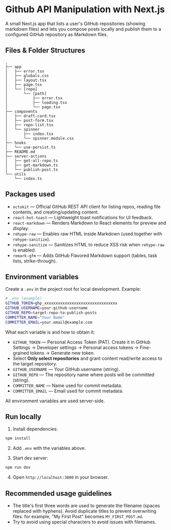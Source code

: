 # Github API Manipulation with Next.js

A small Next.js app that lists a user's GitHub repositories (showing markdown files) and lets you compose posts locally and publish them to a configured GitHub repository as Markdown files.

## Files & Folder Structures

```
.
├── app
│   ├── error.tsx
│   ├── globals.css
│   ├── layout.tsx
│   ├── page.tsx
│   └── [repo]
│       └── [path]
│           ├── error.tsx
│           ├── loading.tsx
│           └── page.tsx
├── components
│   ├── draft-card.tsx
│   ├── post-form.tsx
│   ├── repo-list.tsx
│   └── spinner
│       ├── index.tsx
│       └── spinner.module.css
├── hooks
│   └── use-persist.ts
├── README.md
├── server-actions
│   ├── get-all-repo.ts
│   ├── get-markdown.ts
│   └── publish-post.ts
└── utils
    └── index.ts
```

## Packages used

- `octokit` — Official GitHub REST API client for listing repos, reading file contents, and creating/updating content.
- `react-hot-toast` — Lightweight toast notifications for UI feedback.
- `react-markdown` — Renders Markdown to React elements for preview and display.
- `rehype-raw` — Enables raw HTML inside Markdown (used together with `rehype-sanitize`).
- `rehype-sanitize` — Sanitizes HTML to reduce XSS risk when `rehype-raw` is enabled.
- `remark-gfm` — Adds GitHub Flavored Markdown support (tables, task lists, strike-through).

## Environment variables

Create a `.env` in the project root for local development. Example:

```bash
# .env (example)
GITHUB_TOKEN=ghp_xxxxxxxxxxxxxxxxxxxxxxxxxxxxxxxx
GITHUB_USERNAME=your-github-username
GITHUB_REPO=target-repo-to-publish-posts
COMMITTER_NAME="Your Name"
COMMITTER_EMAIL=your.email@example.com
```

What each variable is and how to obtain it:

- `GITHUB_TOKEN` — Personal Access Token (PAT). Create it in GitHub Settings → Developer settings → Personal access tokens -> Fine-grained tokens -> Generate new token.
- Select **Only select repositories** and grant content read/write access to the target repository.
- `GITHUB_USERNAME` — Your GitHub username (string).
- `GITHUB_REPO` — The repository name where posts will be committed (string).
- `COMMITTER_NAME` — Name used for commit metadata.
- `COMMITTER_EMAIL` — Email used for commit metadata.

All environment variables are used server-side.

## Run locally

1. Install dependencies:

```bash
npm install
```

2. Add `.env` with the variables above.

3. Start dev server:

```bash
npm run dev
```

4. Open `http://localhost:3000` in your browser.

## Recommended usage guidelines

- The title's first three words are used to generate the filename (spaces replaced with hyphens). Avoid duplicate titles to prevent overwriting files. for example, "My First Post" becomes `MY_FIRST_POST.md`.
- Try to avoid using special characters to avoid issues with filenames.
